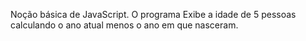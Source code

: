 Noção básica de JavaScript.
O programa Exibe a idade de 5 pessoas calculando o ano atual menos o ano em que nasceram.